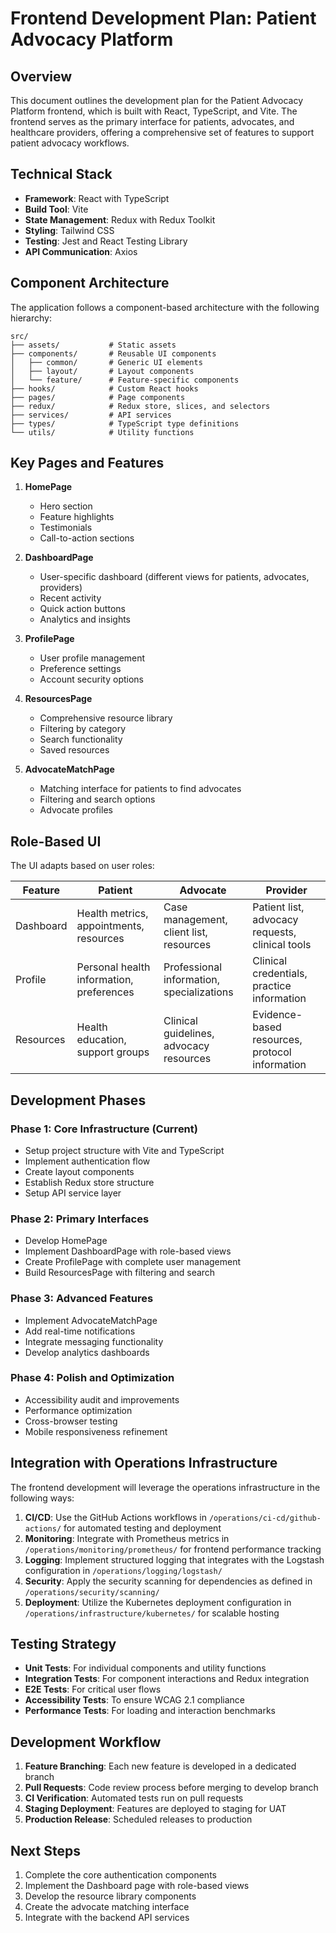 # Frontend Development Plan: Patient Advocacy Platform

## Overview

This document outlines the development plan for the Patient Advocacy Platform frontend, which is built with React, TypeScript, and Vite. The frontend serves as the primary interface for patients, advocates, and healthcare providers, offering a comprehensive set of features to support patient advocacy workflows.

## Technical Stack

- **Framework**: React with TypeScript
- **Build Tool**: Vite
- **State Management**: Redux with Redux Toolkit
- **Styling**: Tailwind CSS
- **Testing**: Jest and React Testing Library
- **API Communication**: Axios

## Component Architecture

The application follows a component-based architecture with the following hierarchy:

```
src/
├── assets/           # Static assets
├── components/       # Reusable UI components
│   ├── common/       # Generic UI elements
│   ├── layout/       # Layout components
│   └── feature/      # Feature-specific components
├── hooks/            # Custom React hooks
├── pages/            # Page components
├── redux/            # Redux store, slices, and selectors
├── services/         # API services
├── types/            # TypeScript type definitions
└── utils/            # Utility functions
```

## Key Pages and Features

1. **HomePage**
   - Hero section
   - Feature highlights
   - Testimonials
   - Call-to-action sections

2. **DashboardPage**
   - User-specific dashboard (different views for patients, advocates, providers)
   - Recent activity
   - Quick action buttons
   - Analytics and insights

3. **ProfilePage**
   - User profile management
   - Preference settings
   - Account security options

4. **ResourcesPage**
   - Comprehensive resource library
   - Filtering by category
   - Search functionality
   - Saved resources

5. **AdvocateMatchPage**
   - Matching interface for patients to find advocates
   - Filtering and search options
   - Advocate profiles

## Role-Based UI

The UI adapts based on user roles:

| Feature | Patient | Advocate | Provider |
|---------|---------|----------|----------|
| Dashboard | Health metrics, appointments, resources | Case management, client list, resources | Patient list, advocacy requests, clinical tools |
| Profile | Personal health information, preferences | Professional information, specializations | Clinical credentials, practice information |
| Resources | Health education, support groups | Clinical guidelines, advocacy resources | Evidence-based resources, protocol information |

## Development Phases

### Phase 1: Core Infrastructure (Current)

- Setup project structure with Vite and TypeScript
- Implement authentication flow
- Create layout components
- Establish Redux store structure
- Setup API service layer

### Phase 2: Primary Interfaces

- Develop HomePage
- Implement DashboardPage with role-based views
- Create ProfilePage with complete user management
- Build ResourcesPage with filtering and search

### Phase 3: Advanced Features

- Implement AdvocateMatchPage
- Add real-time notifications
- Integrate messaging functionality
- Develop analytics dashboards

### Phase 4: Polish and Optimization

- Accessibility audit and improvements
- Performance optimization
- Cross-browser testing
- Mobile responsiveness refinement

## Integration with Operations Infrastructure

The frontend development will leverage the operations infrastructure in the following ways:

1. **CI/CD**: Use the GitHub Actions workflows in `/operations/ci-cd/github-actions/` for automated testing and deployment
2. **Monitoring**: Integrate with Prometheus metrics in `/operations/monitoring/prometheus/` for frontend performance tracking
3. **Logging**: Implement structured logging that integrates with the Logstash configuration in `/operations/logging/logstash/`
4. **Security**: Apply the security scanning for dependencies as defined in `/operations/security/scanning/`
5. **Deployment**: Utilize the Kubernetes deployment configuration in `/operations/infrastructure/kubernetes/` for scalable hosting

## Testing Strategy

- **Unit Tests**: For individual components and utility functions
- **Integration Tests**: For component interactions and Redux integration
- **E2E Tests**: For critical user flows
- **Accessibility Tests**: To ensure WCAG 2.1 compliance
- **Performance Tests**: For loading and interaction benchmarks

## Development Workflow

1. **Feature Branching**: Each new feature is developed in a dedicated branch
2. **Pull Requests**: Code review process before merging to develop branch
3. **CI Verification**: Automated tests run on pull requests
4. **Staging Deployment**: Features are deployed to staging for UAT
5. **Production Release**: Scheduled releases to production

## Next Steps

1. Complete the core authentication components
2. Implement the Dashboard page with role-based views
3. Develop the resource library components
4. Create the advocate matching interface
5. Integrate with the backend API services
